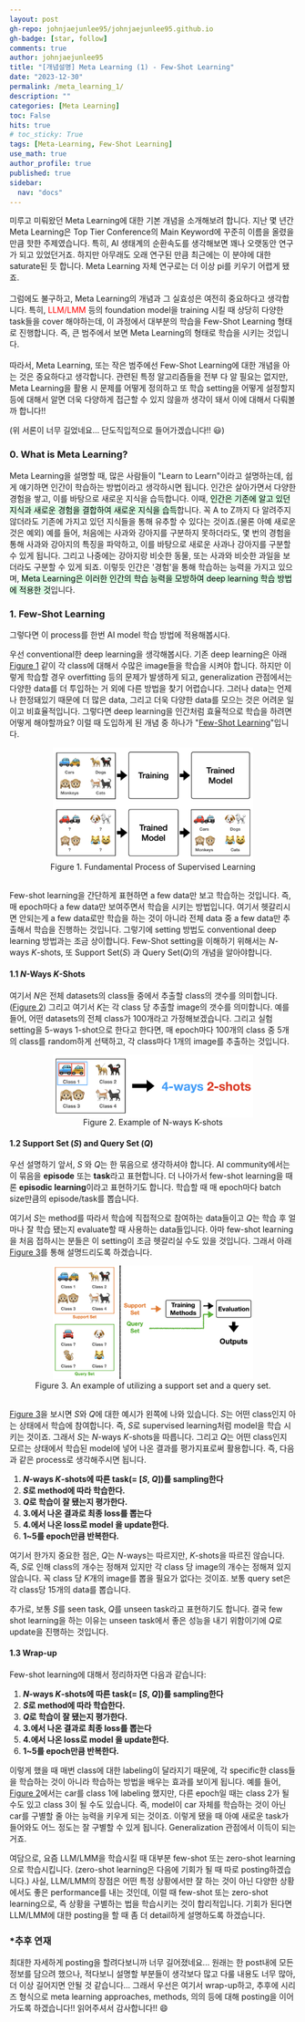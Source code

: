 ```yaml
---
layout: post
gh-repo: johnjaejunlee95/johnjaejunlee95.github.io
gh-badge: [star, follow]
comments: true
author: johnjaejunlee95
title: "[개념설명] Meta Learning (1) - Few-Shot Learning"
date: "2023-12-30"
permalink: /meta_learning_1/
description: ""
categories: [Meta Learning]
toc: False
hits: true
# toc_sticky: True
tags: [Meta-Learning, Few-Shot Learning]
use_math: true
author_profile: true
published: true
sidebar:
  nav: "docs"
---
```


<div>미루고 미뤄왔던 Meta Learning에 대한 기본 개념을 소개해보려 합니다. 지난 몇 년간 Meta Learning은 Top Tier Conference의 Main Keyword에 꾸준히 이름을 올렸을만큼 핫한 주제였습니다. 특히, AI 생태계의 순환속도를 생각해보면 꽤나 오랫동안 연구가 되고 있었던거죠. 하지만 아무래도 오래 연구된 만큼 최근에는 이 분야에 대한 saturate된 듯 합니다. Meta Learning 자체 연구로는 더 이상 pi를 키우기 어렵게 됐죠.
<br><br> 그럼에도 불구하고, Meta Learning의 개념과 그 실효성은 여전히 중요하다고 생각합니다. 특히, <highlight style="color: red">LLM/LMM</highlight> 등의 foundation model을 training 시킬 때 상당히 다양한 task들을 cover 해야하는데, 이 과정에서 대부분의 학습을 Few-Shot Learning 형태로 진행합니다. 즉, 큰 범주에서 보면 Meta Learning의 형태로 학습을 시키는 것입니다.
  <br><br> 따라서, Meta Learning, 또는 작은 범주에선 Few-Shot Learning에 대한 개념을 아는 것은 중요하다고 생각합니다. 관련된 특정 알고리즘들을 전부 다 알 필요는 없지만, Meta Learning을 활용 시 문제를 어떻게 정의하고 또 학습 setting을 어떻게 설정할지 등에 대해서 알면 더욱 다양하게 접근할 수 있지 않을까 생각이 돼서 이에 대해서 다뤄볼까 합니다!!</div>



(위 서론이 너무 길었네요... 단도직입적으로 들어가겠습니다!! :smiley:)
### 0. What is Meta Learning?
Meta Learning을 설명할 때, 많은 사람들이 "Learn to Learn"이라고 설명하는데, 쉽게 얘기하면 인간이 학습하는 방법이라고 생각하시면 됩니다. 인간은 살아가면서 다양한 경험을 쌓고, 이를 바탕으로 새로운 지식을 습득합니다. 이때, <mark style='background-color: #dcffe4'>인간은 기존에 알고 있던 지식과 새로운 경험을 결합하여 새로운 지식을 습득</mark>합니다. 꼭 A to Z까지 다 알려주지 않더라도 기존에 가지고 있던 지식들을 통해 유추할 수 있다는 것이죠.(물론 아예 새로운 것은 예외) 예를 들어, 처음에는 사과와 강아지를 구분하지 못하더라도, 몇 번의 경험을 통해 사과와 강아지의 특징을 파악하고, 이를 바탕으로 새로운 사과나 강아지를 구분할 수 있게 됩니다. 그리고 나중에는 강아지랑 비슷한 동물, 또는 사과와 비슷한 과일을 보더라도 구분할 수 있게 되죠. 이렇듯 인간은 '경험'을 통해 학습하는 능력을 가지고 있으며, <mark style='background-color: #dcffe4'>Meta Learning은 이러한 인간의 학습 능력을 모방하여 deep learning 학습 방법에 적용한 것</mark>입니다.

### 1. Few-Shot Learning
그렇다면 이 process를 한번 AI model 학습 방법에 적용해봅시다. 

우선 conventional한 deep learning을 생각해봅시다. 기존 deep learning은 아래 <a href='#figure1'>Figure 1</a> 같이 각 class에 대해서 수많은 image들을 학습을 시켜야 합니다. 하지만 이렇게 학습할 경우 overfitting 등의 문제가 발생하게 되고, generalization 관점에서는 다양한 data를 더 투입하는 거 외에 다른 방법을 찾기 어렵습니다. 그러나 data는 언제나 한정돼있기 때문에 더 많은 data, 그리고 더욱 다양한 data를 모으는 것은 어려운 일이고 비효율적입니다. 그렇다면 deep learning을 인간처럼 효율적으로 학습을 하려면 어떻게 해야할까요? 이럴 때 도입하게 된 개념 중 하나가 "[Few-Shot Learning](https://en.wikipedia.org/wiki/Few-shot_learning)"입니다. 

<center>
  <img width="70%" height="70%" src="/images/23-12-24/supervised_learning.png"> <br>
  <figcaption>
    <a id='figure1'>Figure 1. Fundamental Process of Supervised Learning</a>
  </figcaption>
  <br>
</center>



Few-shot learning을 간단하게 표현하면 a few data만 보고 학습하는 것입니다. 즉, 매 epoch마다  a few data만 보여주면서 학습을 시키는 방법입니다. 여기서 헷갈리시면 안되는게 a few data로만 학습을 하는 것이 아니라 전체 data 중 a few data만 추출해서 학습을 진행하는 것입니다. 그렇기에 setting 방법도 conventional deep learning 방법과는 조금 상이합니다. Few-Shot setting을 이해하기 위해서는 $N$-ways $K$-shots, 또 Support Set($S$) 과 Query Set($Q$)의 개념을 알아야합니다. 

#### 1.1 $N$-Ways $K$-Shots

여기서 $N$은 전체 datasets의 class들 중에서 추출할 class의 갯수를 의미합니다. (<a href='#figure2'>Figure 2</a>) 그리고 여기서 $K$는 각 class 당 추출할 image의 갯수를 의미합니다. 예를 들어, 어떤 datasets의 전체 class가 100개라고 가정해보겠습니다. 그리고 실험 setting을 5-ways 1-shot으로 한다고 한다면, 매 epoch마다 100개의 class 중 5개의 class를 random하게 선택하고, 각 class마다 1개의 image를 추출하는 것입니다. 

<center>
  <img width="70%" height="70%" align='center' src="/images/23-12-24/n_ways_k_shots.png">
  <br>
  <figcaption>
    <a id='figure2'>Figure 2. Example of N-ways K-shots</a>
  </figcaption>
</center>

#### 1.2 Support Set ($S$) and Query Set ($Q$)

우선 설명하기 앞서, $S$ 와 $Q$는 한 묶음으로 생각하셔야 합니다. AI community에서는 이 묶음을 <b>episode</b> 또는 <b>task</b>라고 표현합니다. 더 나아가서 few-shot learning을 때론 <b>episodic learning</b>이라고 표현하기도 합니다. 학습할 때 매 epoch마다 batch size만큼의 episode/task를 뽑습니다.

여기서 $S$는 method를 따라서 학습에 직접적으로 참여하는 data들이고 $Q$는 학습 후 얼마나 잘 학습 됐는지 evaluate할 때 사용하는 data들입니다. 아마 few-shot learning을 처음 접하시는 분들은 이 setting이 조금 헷갈리실 수도 있을 것입니다. 그래서 아래 <a href='#figure3'>Figure 3</a>를 통해 설명드리도록 하겠습니다.

<center>
  <img src="/images/23-12-24/support_query.png" width="70%" height="70%">
  <figcaption>
    <a id='figure3'>Figure 3. An example of utilizing a support set and a query set.</a>
  </figcaption>
  <br>
</center>



<a href='#figure3'>Figure 3</a>을 보시면 $S$와 $Q$에 대한 예시가 왼쪽에 나와 있습니다. $S$는 어떤 class인지 아는 상태에서 학습에 참여합니다. 즉, $S$로 supervised learning처럼 model을 학습 시키는 것이죠. 그래서 $S$는 $N$-ways $K$-shots을 따릅니다. 그리고 $Q$는 어떤 class인지 모르는 상태에서 학습된 model에 넣어 나온 결과를 평가지표로써 활용합니다. 즉, 다음과 같은 process로 생각해주시면 됩니다.

1. **$N$-ways $K$-shots에 따른 task(= [$S$, $Q$])를 sampling한다** 
2. **$S$로 method에 따라 학습한다.**
3. **$Q$로 학습이 잘 됐는지 평가한다.**
4. **3.에서 나온 결과로 최종 loss를 뽑는다**
5. **4.에서 나온 loss로 model 을 update한다.**
6. **1~5를 epoch만큼 반복한다.**

여기서 한가지 중요한 점은, $Q$는 $N$-ways는 따르지만, $K$-shots을 따르진 않습니다. 즉, $S$로 인해 class의 개수는 정해져 있지만 각 class 당 image의 개수는 정해져 있지 않습니다. 꼭 class 당 $K$개의 image를 뽑을 필요가 없다는 것이죠. 보통 query set은 각 class당 15개의 data를 뽑습니다.

추가로, 보통 $S$를 seen task, $Q$를 unseen task라고 표현하기도 합니다. 결국 few shot learning을 하는 이유는 unseen task에서 좋은 성능을 내기 위함이기에 $Q$로 update을 진행하는 것입니다. 

#### 1.3 Wrap-up

Few-shot learning에 대해서 정리하자면 다음과 같습니다:

1. **$N$-ways $K$-shots에 따른 task(= [$S$, $Q$])를 sampling한다** 
2. **$S$로 method에 따라 학습한다.**
3. **$Q$로 학습이 잘 됐는지 평가한다.**
4. **3.에서 나온 결과로 최종 loss를 뽑는다**
5. **4.에서 나온 loss로 model 을 update한다.**
6. **1~5를 epoch만큼 반복한다.**

이렇게 했을 때 매번 class에 대한 labeling이 달라지기 때문에, 각 specific한 class들을 학습하는 것이 아니라 학습하는 방법을 배우는 효과를 보이게 됩니다. 예를 들어, <a href='#figure2'>Figure 2</a>에서는 car를 class 1에 labeling 했지만, 다른 epoch일 때는 class 2가 될수도 있고 class 3이 될 수도 있습니다. 즉, model이 car 자체를 학습하는 것이 아닌 car를 구별할 줄 아는 능력을 키우게 되는 것이죠. 이렇게 됐을 때 아예 새로운 task가 들어와도 어느 정도는 잘 구별할 수 있게 됩니다. Generalization 관점에서 이득이 되는거죠.

여담으로, 요즘 LLM/LMM을 학습시킬 때 대부분 few-shot 또는 zero-shot learning으로 학습시킵니다. (zero-shot learning은 다음에 기회가 될 때 따로 posting하겠습니다.) 사실, LLM/LMM의 장점은 어떤 특정 상황에서만 잘 하는 것이 아닌 다양한 상황에서도 좋은 performance를 내는 것인데, 이럴 때 few-shot 또는 zero-shot learning으로, 즉 상황을 구별하는 법을 학습시키는 것이 합리적입니다. 기회가 된다면 LLM/LMM에 대한 posting을 할 때 좀 더 detail하게 설명하도록 하겠습니다.



### *추후 연재

최대한 자세하게 posting을 할려다보니까 너무 길어졌네요... 원래는 한 post내에 모든 정보를 담으려 했으나, 적다보니 설명할 부분들이 생각보다 많고 다룰 내용도 너무 많아, 더 이상 길어지면 안될 것 같습니다... 그래서 우선은 여기서 wrap-up하고, 추후에 시리즈 형식으로 meta learning approaches, methods, 의의 등에 대해 posting을 이어가도록 하겠습니다!! 읽어주셔서 감사합니다!! :smile:
